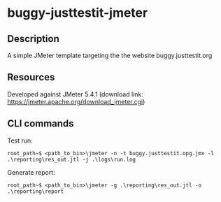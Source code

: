 # buggy-justtestit-jmeter

## Description
A simple JMeter template targeting the the website buggy.justtestit.org

## Resources
Developed against JMeter 5.4.1 (download link: https://jmeter.apache.org/download_jmeter.cgi)

## CLI commands
Test run:
```
root_path~$ <path_to_bin>\jmeter -n -t buggy.justtestit.opg.jmx -l .\reporting\res_out.jtl -j .\logs\run.log
```
Generate report:   
```
root_path~$ <path_to_bin>\jmeter -g .\reporting\res_out.jtl -o .\reporting\report
```
